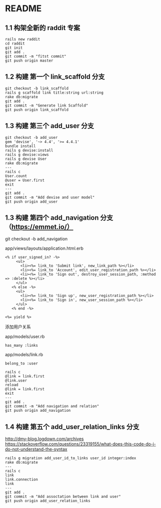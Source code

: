 # README


## 1.1 构架全新的 raddit 专案
```
rails new raddit
cd raddit
git init
git add .
git commit -m "fitst commit"
git push origin master
```
## 1.2 构建 第一个 link_scaffold 分支
```
git checkout -b link_scaffold
rails g scaffold link title:string url:string
rake db:migrate
git add .
git commit -m "Generate link Scaffold"
git push origin link_scaffold
```
## 1.3 构建 第三个 add_user 分支
```
git checkout -b add_user
gem 'devise', '~> 4.4', '>= 4.4.1'
bundle install
rails g devise:install
rails g devise:views
rails g devise User
rake db:migrate
---
rails c
User.count
@user = User.first
exit
---
git add .
git commit -m "Add devise and user model"
git push origin add_user
```

## 1.3 构建 第四个 add_navigation 分支（https://emmet.io/）

git checkout -b add_navigation

app/views/layouts/application.html.erb

```
<% if user_signed_in? -%>
     <ul>
       <li><%= link_to 'Submit link', new_link_path %></li>
       <li><%= link_to 'Account', edit_user_registration_path %></li>
       <li><%= link_to 'Sign out', destroy_user_session_path, :method => :delete %></li>
     </ul>
   <% else -%>
     <ul>
       <li><%= link_to 'Sign up', new_user_registration_path %></li>
       <li><%= link_to 'Sign in', new_user_session_path %></li>
     </ul>
   <% end -%>

<%= yield %>

```
添加用户关系

app/models/user.rb
```
has_many :links
```
app/models/link.rb
```
belong_to :user
```

```
rails c
@link = link.first
@link.user
reload
@link = link.first
exit
---
git add .
git commit -m "Add navigation and relation"
git push origin add_navigation
```

## 1.4 构建 第五个 add_user_relation_links 分支
http://dmy-blog.logdown.com/archives
https://stackoverflow.com/questions/23319155/what-does-this-code-do-i-do-not-understand-the-syntax
```
rails g migration add_user_id_to_links user_id integer:index
rake db:migrate
---
rails c
link
link.connection
link
---
git add .
git commit -m "Add assoctation between link and user"
git push origin add_user_relation_links



```

```
```
